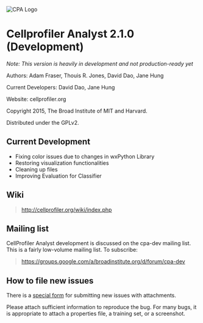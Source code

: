 ![CPA Logo](http://i.imgur.com/45Iosp1.png)
# Cellprofiler Analyst 2.1.0 (Development)

*Note: This version is heavily in development and not production-ready yet*

Authors: Adam Fraser, Thouis R. Jones, David Dao, Jane Hung

Current Developers: David Dao, Jane Hung

Website: cellprofiler.org

Copyright 2015, The Broad Institute of MIT and Harvard.

Distributed under the GPLv2.

## Current Development

* Fixing color issues due to changes in wxPython Library
* Restoring visualization functionalities
* Cleaning up files
* Improving Evaluation for Classifier

## Wiki

> http://cellprofiler.org/wiki/index.php

## Mailing list

CellProfiler Analyst development is discussed on the cpa-dev mailing
list.  This is a fairly low-volume mailing list.  To subscribe:

> https://groups.google.com/a/broadinstitute.org/d/forum/cpa-dev

## How to file new issues

There is a [special form](http://cellprofiler.org/issues/) for submitting
new issues with attachments.

Please attach sufficient information to reproduce the bug. For many
bugs, it is appropriate to attach a properties file, a training set,
or a screenshot.

